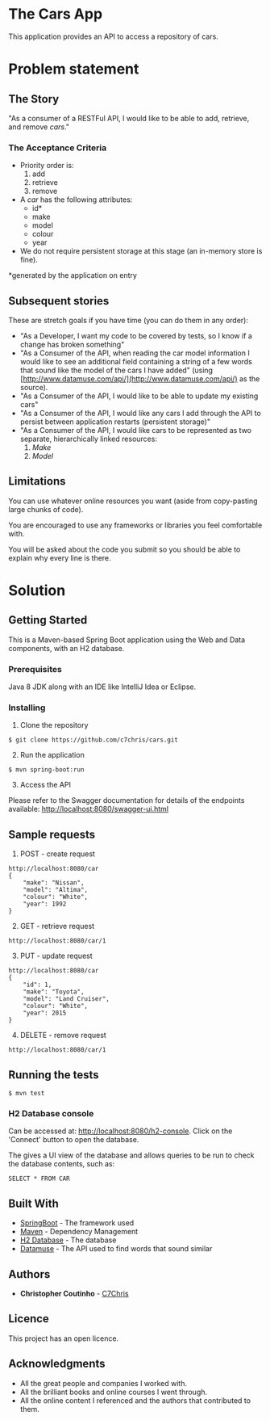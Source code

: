 # The Cars App

This application provides an API to access a repository of cars.

# Problem statement

## The Story

"As a consumer of a RESTFul API, I would like to be able to add, retrieve, and remove *cars*."

### The Acceptance Criteria

* Priority order is:
    1. add
    2. retrieve 
    3. remove
* A *car* has the following attributes:
    * id*
    * make
    * model
    * colour
    * year
* We do not require persistent storage at this stage (an in-memory store is fine).

*generated by the application on entry

## Subsequent stories

These are stretch goals if you have time (you can do them in any order):

* "As a Developer, I want my code to be covered by tests, so I know if a change has broken something"
* "As a Consumer of the API, when reading the car model information I would like to see an additional field containing a string of a few words that sound like the model of the cars I have added" (using [http://www.datamuse.com/api/](http://www.datamuse.com/api/) as the source).
* "As a Consumer of the API, I would like to be able to update my existing cars"
* "As a Consumer of the API, I would like any cars I add through the API to persist between application restarts (persistent storage)"
* "As a Consumer of the API, I would like cars to be represented as two separate, hierarchically linked resources: 
    1. *Make*
    1. *Model*

## Limitations

You can use whatever online resources you want (aside from copy-pasting large chunks of code).

You are encouraged to use any frameworks or libraries you feel comfortable with.

You will be asked about the code you submit so you should be able to explain why every line is there.

# Solution

## Getting Started

This is a Maven-based Spring Boot application using the Web and Data components, with an H2 database.

### Prerequisites

Java 8 JDK along with an IDE like IntelliJ Idea or Eclipse.

### Installing

1) Clone the repository

```
$ git clone https://github.com/c7chris/cars.git
```

2) Run the application

```
$ mvn spring-boot:run
```

3) Access the API

Please refer to the Swagger documentation for details of the endpoints available: [http://localhost:8080/swagger-ui.html](http://localhost:8080/swagger-ui.html)

## Sample requests

1) POST - create request

```
http://localhost:8080/car
{
	"make": "Nissan",
	"model": "Altima",
	"colour": "White",
	"year": 1992
}
```

2) GET - retrieve request

```
http://localhost:8080/car/1
```

3) PUT - update request

```
http://localhost:8080/car
{
	"id": 1,
	"make": "Toyota",
	"model": "Land Cruiser",
	"colour": "White",
	"year": 2015
}
```

4) DELETE - remove request

```
http://localhost:8080/car/1
```

## Running the tests

```
$ mvn test
```

### H2 Database console

Can be accessed at: [http://localhost:8080/h2-console](http://localhost:8080/h2-console). Click on the 'Connect' button to open the database.

The gives a UI view of the database and allows queries to be run to check the database contents, such as:

```
SELECT * FROM CAR
```

## Built With

* [SpringBoot](https://spring.io/projects/spring-boot) - The framework used
* [Maven](https://maven.apache.org/) - Dependency Management
* [H2 Database](https://www.h2database.com) - The database
* [Datamuse](http://www.datamuse.com/api/) - The API used to find words that sound similar

## Authors

* **Christopher Coutinho** - [C7Chris](https://github.com/c7chris)

## Licence

This project has an open licence.

## Acknowledgments

* All the great people and companies I worked with.
* All the brilliant books and online courses I went through.
* All the online content I referenced and the authors that contributed to them.
